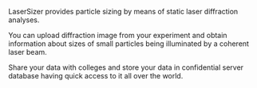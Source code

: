 LaserSizer provides particle sizing by means of static laser diffraction analyses.

You can upload diffraction image from your experiment and obtain information about sizes of small particles being illuminated by a coherent laser beam.

Share your data with colleges and store your data in confidential server database having quick access to it all over the world.
